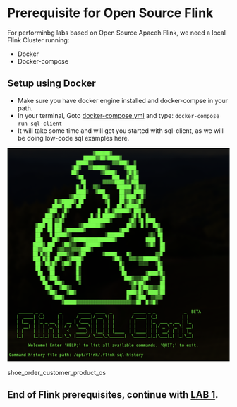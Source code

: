 # Prerequisite for Open Source Flink
For performinbg labs based on Open Source Apaceh Flink, we need a local Flink Cluster running:

- Docker
- Docker-compose

## Setup using Docker

- Make sure you have docker engine installed and docker-compse in your path.
- In  your terminal, Goto [docker-compose.yml](/flink/docker/docker-compose.yml) and type:
`docker-compose run sql-client`
- It will take some time and will get you started with sql-client, as we will be doing low-code sql examples here.

![Alt text](/images/image.png)


shoe_order_customer_product_os


End of Flink prerequisites, continue with [LAB 1](osflinklab1.md).
----
